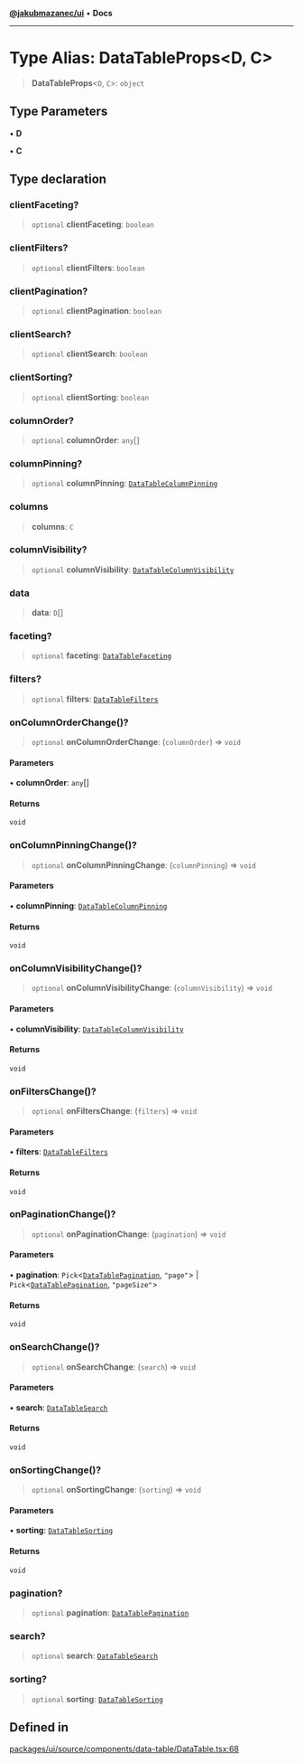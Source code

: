 [**@jakubmazanec/ui**](../README.md) • **Docs**

---

# Type Alias: DataTableProps\<D, C\>

> **DataTableProps**\<`D`, `C`\>: `object`

## Type Parameters

• **D**

• **C**

## Type declaration

### clientFaceting?

> `optional` **clientFaceting**: `boolean`

### clientFilters?

> `optional` **clientFilters**: `boolean`

### clientPagination?

> `optional` **clientPagination**: `boolean`

### clientSearch?

> `optional` **clientSearch**: `boolean`

### clientSorting?

> `optional` **clientSorting**: `boolean`

### columnOrder?

> `optional` **columnOrder**: `any`[]

### columnPinning?

> `optional` **columnPinning**: [`DataTableColumnPinning`](DataTableColumnPinning.md)

### columns

> **columns**: `C`

### columnVisibility?

> `optional` **columnVisibility**: [`DataTableColumnVisibility`](DataTableColumnVisibility.md)

### data

> **data**: `D`[]

### faceting?

> `optional` **faceting**: [`DataTableFaceting`](DataTableFaceting.md)

### filters?

> `optional` **filters**: [`DataTableFilters`](DataTableFilters.md)

### onColumnOrderChange()?

> `optional` **onColumnOrderChange**: (`columnOrder`) => `void`

#### Parameters

• **columnOrder**: `any`[]

#### Returns

`void`

### onColumnPinningChange()?

> `optional` **onColumnPinningChange**: (`columnPinning`) => `void`

#### Parameters

• **columnPinning**: [`DataTableColumnPinning`](DataTableColumnPinning.md)

#### Returns

`void`

### onColumnVisibilityChange()?

> `optional` **onColumnVisibilityChange**: (`columnVisibility`) => `void`

#### Parameters

• **columnVisibility**: [`DataTableColumnVisibility`](DataTableColumnVisibility.md)

#### Returns

`void`

### onFiltersChange()?

> `optional` **onFiltersChange**: (`filters`) => `void`

#### Parameters

• **filters**: [`DataTableFilters`](DataTableFilters.md)

#### Returns

`void`

### onPaginationChange()?

> `optional` **onPaginationChange**: (`pagination`) => `void`

#### Parameters

• **pagination**: `Pick`\<[`DataTablePagination`](DataTablePagination.md), `"page"`\> \|
`Pick`\<[`DataTablePagination`](DataTablePagination.md), `"pageSize"`\>

#### Returns

`void`

### onSearchChange()?

> `optional` **onSearchChange**: (`search`) => `void`

#### Parameters

• **search**: [`DataTableSearch`](DataTableSearch.md)

#### Returns

`void`

### onSortingChange()?

> `optional` **onSortingChange**: (`sorting`) => `void`

#### Parameters

• **sorting**: [`DataTableSorting`](DataTableSorting.md)

#### Returns

`void`

### pagination?

> `optional` **pagination**: [`DataTablePagination`](DataTablePagination.md)

### search?

> `optional` **search**: [`DataTableSearch`](DataTableSearch.md)

### sorting?

> `optional` **sorting**: [`DataTableSorting`](DataTableSorting.md)

## Defined in

[packages/ui/source/components/data-table/DataTable.tsx:68](https://github.com/jakubmazanec/tools/blob/e8ae4d79f84effbab1b79b1c88222a54b84f3504/packages/ui/source/components/data-table/DataTable.tsx#L68)
